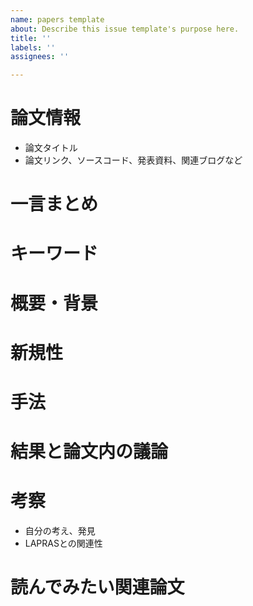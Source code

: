 ```yaml
---
name: papers template
about: Describe this issue template's purpose here.
title: ''
labels: ''
assignees: ''

---
```


# 論文情報
- 論文タイトル
- 論文リンク、ソースコード、発表資料、関連ブログなど
# 一言まとめ
# キーワード
# 概要・背景
# 新規性
# 手法
# 結果と論文内の議論
# 考察
- 自分の考え、発見
- LAPRASとの関連性
# 読んでみたい関連論文
